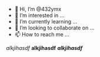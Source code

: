 - 👋 Hi, I’m @432ymx
- 👀 I’m interested in ...
- 🌱 I’m currently learning ...
- 💞️ I’m looking to collaborate on ...
- 📫 How to reach me ...

<!---
432ymx/432ymx is a ✨ special ✨ repository because its `README.md` (this file) appears on your GitHub profile.
You can click the Preview link to take a look at your changes.
--->
*alkjihasdf*
**alkjihasdf**
***alkjihasdf***

